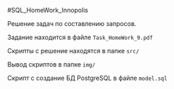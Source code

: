 #SQL_HomeWork_Innopolis

Решение задач по составлению запросов.

Задание находится в файле `Task_HomeWork_9.pdf`

Скрипты с решение находятся в папке `src/`

Вывод скриптов в папке `img/`

Скрипт с создание БД PostgreSQL в файле `model.sql`